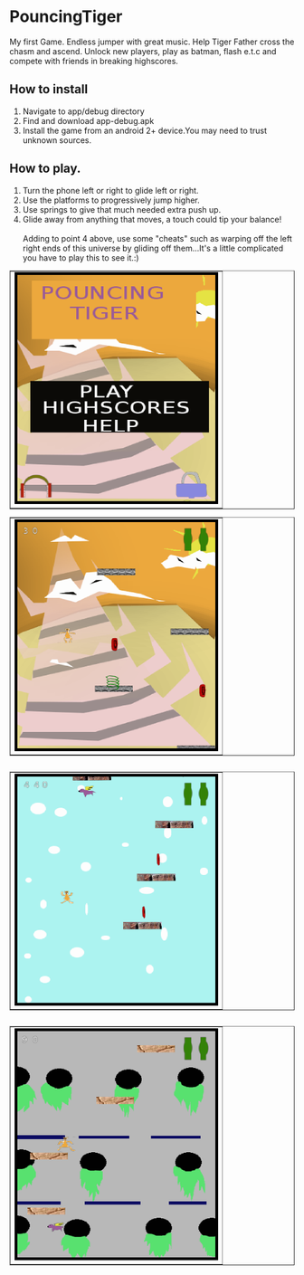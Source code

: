 # PouncingTiger
My first Game. Endless jumper with great music.
Help Tiger Father cross the chasm and ascend.
Unlock new players, play as batman, flash e.t.c and compete with friends in breaking highscores.

## How to install
1. Navigate to app/debug directory
2. Find and download app-debug.apk
3. Install the game from an android 2+ device.You may need to trust unknown sources.

## How to play.
1. Turn the phone left or right to glide left or right.
2. Use the platforms to progressively jump higher.
3. Use springs to give that much needed extra push up.
4. Glide away from anything that moves, a touch could tip your balance!
<br /><br />Adding to point 4 above, use some "cheats" such as warping off the left right ends of this universe by gliding off them...It's a little complicated you have to play this to see it.:)

<p float="left">
<table  border="1"><tr><td><img style="border:5px solid black;" src="/Screenshot_2020-08-10-04-07-23-37.png" width="350" height="400"></td></tr></table><table  border="1"><tr><td><img style="border:5px solid black;" src="/Screenshot_2020-08-10-03-44-55-79.png" width="350" height="400"></td></tr></table>
</p>
<table  border="1" style="float: left;"><tr><td><img style="border:5px solid black;" src="/Screenshot_2020-08-10-04-41-31-96.png" width="350" height="400"></td></tr></table>
<table  border="1" style="float: left;"><tr><td><img style="border:5px solid black;" src="/Screenshot_2020-08-10-18-52-32-18.png" width="350" height="400"></td></tr></table>
